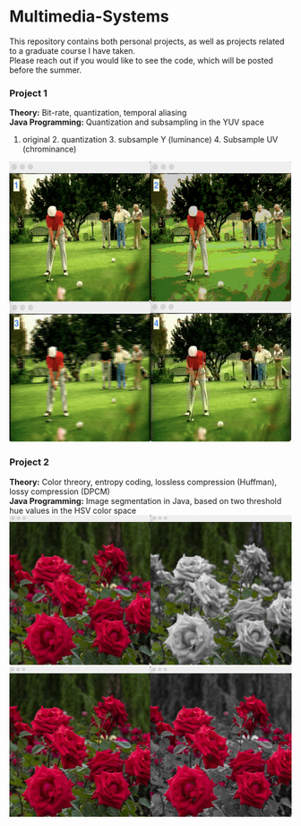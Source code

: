 # Multimedia-Systems

This repository contains both personal projects, as well as projects related to a graduate course I have taken. <br>
Please reach out if you would like to see the code, which will be posted before the summer. 

### Project 1
<b>Theory:</b> Bit-rate, quantization, temporal aliasing <br>
<b>Java Programming:</b> Quantization and subsampling in the YUV space
1. original  2. quantization 3. subsample Y (luminance) 4. Subsample UV (chrominance)
<img src="https://github.com/spesavento/Multimedia-Systems/blob/main/Project_1/project1_image2.png" width="510" height="500">

### Project 2
<b>Theory:</b> Color threory, entropy coding, lossless compression (Huffman), lossy compression (DPCM) <br>
<b>Java Programming:</b> Image segmentation in Java, based on two threshold hue values in the HSV color space
 <img src="https://github.com/spesavento/Multimedia-Systems/blob/main/Project_2/60_120_hsv.png" width="511" height="267.5">
 <img src="https://github.com/spesavento/Multimedia-Systems/blob/main/Project_2/320_359_hsv.png" width="511" height="267.5">
